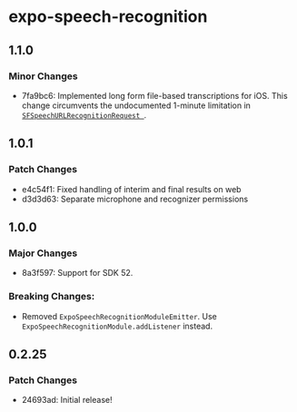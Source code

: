 # expo-speech-recognition

## 1.1.0

### Minor Changes

- 7fa9bc6: Implemented long form file-based transcriptions for iOS. This change circumvents the undocumented 1-minute limitation in [`SFSpeechURLRecognitionRequest
`](https://developer.apple.com/documentation/speech/sfspeechurlrecognitionrequest).

## 1.0.1

### Patch Changes

- e4c54f1: Fixed handling of interim and final results on web
- d3d3d63: Separate microphone and recognizer permissions

## 1.0.0

### Major Changes

- 8a3f597: Support for SDK 52.

### Breaking Changes:

- Removed `ExpoSpeechRecognitionModuleEmitter`. Use `ExpoSpeechRecognitionModule.addListener` instead.

## 0.2.25

### Patch Changes

- 24693ad: Initial release!
